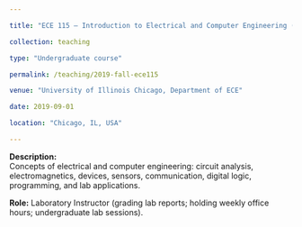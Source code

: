 ```yaml
---

title: "ECE 115 – Introduction to Electrical and Computer Engineering (Fall 2019)"

collection: teaching

type: "Undergraduate course"

permalink: /teaching/2019-fall-ece115

venue: "University of Illinois Chicago, Department of ECE"

date: 2019-09-01

location: "Chicago, IL, USA"

---
```



**Description:**  
Concepts of electrical and computer engineering: circuit analysis, electromagnetics, devices, sensors, communication, digital logic, programming, and lab applications.  




**Role:** Laboratory Instructor (grading lab reports; holding weekly office hours; undergraduate lab sessions).



